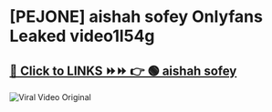 
 # [PEJONE] aishah sofey Onlyfans Leaked video1l54g

## <h2><a href="https://clipsfans.com/aishah_sofey&ref=git">🔗 Click to LINKS ⏩⏩ 👉 🟢 aishah sofey </a></h2>

<a href="https://clipsfans.com/aishah_sofey&ref=git" rel="nofollow" data-target="animated-image.originalLink"><img src="https://i.ibb.co.com/xMMVF88/686577567.gif" alt="Viral Video Original" style="max-width: 100%; display: inline-block;" data-target="animated-image.originalImage"></a>


